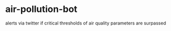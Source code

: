 # air-pollution-bot
alerts via twitter if critical thresholds of air quality parameters are surpassed
